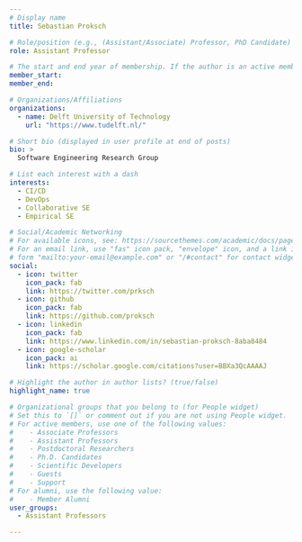 ```yaml
---
# Display name
title: Sebastian Proksch

# Role/position (e.g., (Assistant/Associate) Professor, PhD Candidate)
role: Assistant Professor

# The start and end year of membership. If the author is an active member, leave member_end empty. Otherwise, fill in.
member_start: 
member_end: 

# Organizations/Affiliations
organizations:
  - name: Delft University of Technology
    url: "https://www.tudelft.nl/"

# Short bio (displayed in user profile at end of posts)
bio: >
  Software Engineering Research Group

# List each interest with a dash
interests:
  - CI/CD
  - DevOps
  - Collaborative SE
  - Empirical SE

# Social/Academic Networking
# For available icons, see: https://sourcethemes.com/academic/docs/page-builder/#icons
# For an email link, use "fas" icon pack, "envelope" icon, and a link in the
# form "mailto:your-email@example.com" or "/#contact" for contact widget.
social:
  - icon: twitter
    icon_pack: fab
    link: https://twitter.com/prksch
  - icon: github
    icon_pack: fab
    link: https://github.com/proksch
  - icon: linkedin
    icon_pack: fab
    link: https://www.linkedin.com/in/sebastian-proksch-8aba8484
  - icon: google-scholar
    icon_pack: ai
    link: https://scholar.google.com/citations?user=BBXa3QcAAAAJ

# Highlight the author in author lists? (true/false)
highlight_name: true

# Organizational groups that you belong to (for People widget)
# Set this to `[]` or comment out if you are not using People widget.
# For active members, use one of the following values: 
#    - Associate Professors
#    - Assistant Professors
#    - Postdoctoral Researchers
#    - Ph.D. Candidates
#    - Scientific Developers
#    - Guests
#    - Support
# For alumni, use the following value:
#    - Member Alumni
user_groups:
  - Assistant Professors

---
```

